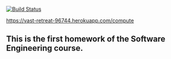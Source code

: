 [![Build Status](https://travis-ci.org/Searil/demoapp.svg?branch=master)](https://travis-ci.org/Searil/demoapp)

https://vast-retreat-96744.herokuapp.com/compute

## This is the first homework of the Software Engineering course.


